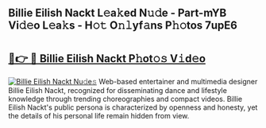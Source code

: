 ## Billie Eilish Nackt L𝚎a𝚔ed N𝚞𝚍e - Part-mYB Vi𝚍𝚎o L𝚎a𝚔s - H𝚘𝚝 O𝚗𝚕yf𝚊ns P𝚑𝚘tos 7upE6

# <h2><a href="http://kff7wzg.oniu.top/?m=Billie+Eilish+Nackt">🔗👉 🔴 Billie Eilish Nackt P𝚑ot𝚘𝚜 V𝚒d𝚎o</a></h2>

[![Billie Eilish Nackt Nu𝚍e𝚜](https://i.imgur.com/0qMVB7G.gif)](http://kff7wzg.oniu.top/?m=Billie+Eilish+Nackt)
Web-based entertainer and multimedia designer Billie Eilish Nackt, recognized for disseminating dance and lifestyle knowledge through trending choreographies and compact videos. Billie Eilish Nackt's public persona is characterized by openness and honesty, yet the details of his personal life remain hidden from view.  
